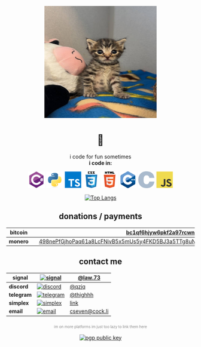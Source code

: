 <p align="center">
  <img src="photo_2025-10-22_23-12-37.jpg" width="300" height="300">
</p>

<h1 align="center">👋</h1>

<p align="center"> i code for fun sometimes <br> <b>i code in: <br></b> </p>

<p align="center">
  <img src="https://raw.githubusercontent.com/devicons/devicon/refs/heads/master/icons/csharp/csharp-original.svg" width="45" height="45" />
  <img src="https://raw.githubusercontent.com/devicons/devicon/master/icons/python/python-original.svg" width="45" height="45" />
  <img src="https://raw.githubusercontent.com/devicons/devicon/master/icons/typescript/typescript-original.svg" width="45" height="45" />
  <img src="https://raw.githubusercontent.com/devicons/devicon/master/icons/css3/css3-original-wordmark.svg" alt="css3" width="45" height="45" />
  <img src="https://raw.githubusercontent.com/devicons/devicon/master/icons/html5/html5-original-wordmark.svg" width="45" height="45" />
  <img src="https://raw.githubusercontent.com/devicons/devicon/refs/heads/master/icons/cplusplus/cplusplus-original.svg" width="45" height="45" />
  <img src="https://raw.githubusercontent.com/devicons/devicon/refs/heads/master/icons/c/c-original.svg" width="45" height="45" />
  <img src="https://raw.githubusercontent.com/devicons/devicon/master/icons/javascript/javascript-original.svg" width="45" height="45" />
</p>

<div align="center">

[![Top Langs](https://github-readme-stats.vercel.app/api/top-langs/?username=csevuhn&layout=compact&theme=dracula&hide=html,css,scss,markdown)](https://github.com/anuraghazra/github-readme-stats)

</div>

<h2 align="center"><b>donations / payments</b></h2>

<div align="center">

| **bitcoin** || [bc1qf6hjyw6pkf2a97rcwn3xrpzjl9w6pn076phfgx](bitcoin:bc1qf6hjyw6pkf2a97rcwn3xrpzjl9w6pn076phfgx) |
|-------------|------------------------------------------------------------------------------------------------------------------------------------------|------------------------------------------------------------------------------------------------------------------------------------------|
| **monero**  || [498nePfGjhoPaq61a8LcFNivB5x5mUs5y4FKD5BJ3a5TTg8uNHiMcsECzGJHPVxeA9jfq3MvAz66JYecSu92ZCyH5dFbu5t](monero:498nePfGjhoPaq61a8LcFNivB5x5mUs5y4FKD5BJ3a5TTg8uNHiMcsECzGJHPVxeA9jfq3MvAz66JYecSu92ZCyH5dFbu5t) |

</div>

<h2 align="center">contact me</h2>


<div align="center">

| **signal**   | [![signal](https://img.shields.io/badge/signal-message-3a76f0?style=for-the-badge&logo=signal)](signal:law.73) | [@law.73](signal:law.73) |
|--------------|----------------------------------------------------------------------------------------------------------|----------------------------------|
| **discord**  | [![discord](https://img.shields.io/badge/discord-chat-5865f2?style=for-the-badge&logo=discord)](https://discord.com/users/qzjq) | [@qzjq](https://discord.com/users/qzjq) |
| **telegram** | [![telegram](https://img.shields.io/badge/telegram-chat-0088cc?style=for-the-badge&logo=telegram)](https://t.me/thighhh) | [@thighhh](https://t.me/thighhh) |
| **simplex**  | [![simplex](https://img.shields.io/badge/simplex-chat-green?style=for-the-badge&logo=simplex)](https://smp18.simplex.im/a#aOsNDL750I8qzVG0jQoiGD_J2MokOV8OjBf34ng076E) | [link](https://smp18.simplex.im/a#aOsNDL750I8qzVG0jQoiGD_J2MokOV8OjBf34ng076E) |
| **email**    | [![email](https://img.shields.io/badge/email-contact-blue?style=for-the-badge&logo=gmail)](mailto:cseven@cock.li) | [cseven@cock.li](mailto:cseven@cock.li) |

<sub><small style="color:#888">im on more platforms im just too lazy to link them here</small></sub>



[![pgp public key](https://img.shields.io/badge/pgp_public_key-key-red?style=for-the-badge&logo=gnupg)](pubkey)


</div>





